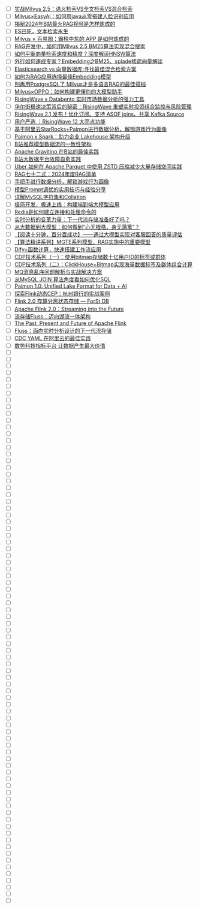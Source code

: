 - [ ] [实战Milvus 2.5：语义检索VS全文检索VS混合检索](https://mp.weixin.qq.com/s/hYGEHiCtXkPD2gVaa5Saqw)
- [ ] [Milvus×EasyAi：如何用java从零搭建人脸识别应用](https://mp.weixin.qq.com/s/0zVh5Af9dHUQXUzO5TEAAg)
- [ ] [揭秘2024年B站最火RAG视频是怎样炼成的](https://mp.weixin.qq.com/s/bOyWjGG8Y-eFMVnYWRgSeg)
- [ ] [ES已死，文本检索永生](https://mp.weixin.qq.com/s/ikOFS19LT7DZrctDwBUOkg)
- [ ] [Milvus × 百易图：霸榜中东的 APP 是如何炼成的](https://mp.weixin.qq.com/s/Hp8gaWE0cMUBODIYL_Ljew)
- [ ] [RAG开发中，如何用Milvus 2.5 BM25算法实现混合搜索](https://mp.weixin.qq.com/s/Dsr4PkxcjoIfaPaWNrqJ7w)
- [ ] [如何平衡向量检索速度和精度？深度解读HNSW算法](https://mp.weixin.qq.com/s/JECoGeO27L1IHdseDBHmow)
- [ ] [外行如何速成专家？Embedding之BM25、splade稀疏向量解读](https://mp.weixin.qq.com/s/hRTqMsX_eonRAqWVMwAU-w)
- [ ] [Elasticsearch vs 向量数据库:寻找最佳混合检索方案](https://mp.weixin.qq.com/s/MFoQwcYA8jNVz4FlYSTRkQ)
- [ ] [如何为RAG应用选择最佳Embedding模型](https://mp.weixin.qq.com/s/9D9bgY4d_zB5RVgZSVm8Dw)
- [ ] [别再用PostgreSQL了,Milvus才是多语言RAG的最佳搭档](https://mp.weixin.qq.com/s/BeddFQI6JI8OlS3s_PGcgA)
- [ ] [Milvus×OPPO：如何构建更懂你的大模型助手](https://mp.weixin.qq.com/s/t39y1ER2YjXWy4fpmw819w)
- [ ] [RisingWave x Databento 实时市场数据分析的强力工具](https://mp.weixin.qq.com/s/iInEW30Sp1LmlS3STIJuFw)
- [ ] [华尔街极速决策背后的秘密：RisingWave 重塑实时投资组合监控与风险管理](https://mp.weixin.qq.com/s/Dh1YRHhlqmaLV9_YhfhN8Q)
- [ ] [RisingWave 2.1 发布！优化订阅、支持 ASOF joins、共享 Kafka Source](https://mp.weixin.qq.com/s/9zJseqOc2Vl6GdrwgcLmow)
- [ ] [用户严选 ｜RisingWave 12 大亮点功能](https://mp.weixin.qq.com/s/rfxdAEmQR82xn5cLCoC2jQ)
- [ ] [基于阿里云StarRocks+Paimon进行数据分析，解锁游戏行为画像](https://mp.weixin.qq.com/s/JvF88TTQOGTWqUQQvMWtTg)
- [ ] [Paimon x Spark：助力企业 Lakehouse 架构升级](https://mp.weixin.qq.com/s/cg-LrHR-aeqhldpWo924AQ)
- [ ] [B站推荐模型数据流的一致性架构](https://mp.weixin.qq.com/s/sNKOYgvOet8hBBHGg9ePxQ)
- [ ] [Apache Gravitino 在B站的最佳实践](https://mp.weixin.qq.com/s/WnPhlJSex7lGBNFWAlbJPg)
- [ ] [B站大数据平台故障自愈实践](https://mp.weixin.qq.com/s/Gd_YqiCwFuRkemofnom7lw)
- [ ] [Uber 如何在 Apache Parquet 中使用 ZSTD 压缩减少大量存储空间实践](https://mp.weixin.qq.com/s/vYI5t9xw_ltT8OfNap2_Rg)
- [ ] [RAG七十二式：2024年度RAG清单](https://mp.weixin.qq.com/s/_pnezCv-sKmzhho7Xw3D2g)
- [ ] [手把手进行数据分析，解锁游戏行为画像](https://mp.weixin.qq.com/s/5FdTupxrLXUIGep2S1IExA)
- [ ] [模型Prompt调优的实用技巧与经验分享](https://mp.weixin.qq.com/s/-g_bGufYZPP5n9Crq1EuPg)
- [ ] [详解MySQL字符集和Collation](https://mp.weixin.qq.com/s/j8PxIA1zweoXb1CvNl-HAw)
- [ ] [极简开发，极速上线：构建端到端大模型应用](https://mp.weixin.qq.com/s/OaCzFH3ohYk5iSpajBA3-w)
- [ ] [Redis是如何建立连接和处理命令的](https://mp.weixin.qq.com/s/FuroHE04BMpwbY0w9Pyfgw)
- [ ] [实时分析的变革力量：下一代流存储准备好了吗？](https://mp.weixin.qq.com/s/vTOdlc_02M7EFGvnT1pvhg)
- [ ] [从大数据到大模型：如何做到“心无桎梏，身无藩篱”？](https://mp.weixin.qq.com/s/rnLK1N-juJVSG5Wucci4cw)
- [ ] [【阅读十分钟，百分百成功】——通过大模型实现对客服回答的质量评估](https://mp.weixin.qq.com/s/ruzDaB3CudGhr40pnURaRw)
- [ ] [【算法精讲系列】MGTE系列模型，RAG实施中的重要模型](https://mp.weixin.qq.com/s/xKQGSS747xzOPKYKAMROuw)
- [ ] [Dify+函数计算，快速搭建工作流应用](https://mp.weixin.qq.com/s/TxzFtdTl0gr0IFflV2JR6Q)
- [ ] [CDP技术系列（一）：使用bitmap存储数十亿用户ID的标签或群体](https://mp.weixin.qq.com/s/lrsgfZz8FTLwZZwkQenWpw)
- [ ] [CDP技术系列（二）：ClickHouse+Bitmap实现海量数据标签及群体组合计算](https://mp.weixin.qq.com/s/x54AWYtXfVcEW2w6RBWcUg)
- [ ] [MQ消息乱序问题解析与实战解决方案](https://mp.weixin.qq.com/s/br9qpywPgxjsAkygnNOAIw)
- [ ] [从MySQL JOIN 算法角度看如何优化SQL](https://mp.weixin.qq.com/s/qSnAI6OMru31PM453_AnPQ)
- [ ] [Paimon 1.0: Unified Lake Format for Data + AI](https://mp.weixin.qq.com/s/d_WXgSTE9MZgwcbz_G8D2w)
- [ ] [探索Flink动态CEP：杭州银行的实战案例](https://mp.weixin.qq.com/s/VFXmfN5hWH8j8s61pPELng)
- [ ] [Flink 2.0 存算分离状态存储 — ForSt DB](https://mp.weixin.qq.com/s/r18WDkNApgIxuXZhpWfGaQ)
- [ ] [Apache Flink 2.0：Streaming into the Future](https://mp.weixin.qq.com/s/aEUAuhrXq1djCYcxdWj6PQ)
- [ ] [流存储Fluss：迈向湖流一体架构](https://mp.weixin.qq.com/s/cbqqK_kKdgYw8_obU3nKAA)
- [ ] [The Past, Present and Future of Apache Flink](https://mp.weixin.qq.com/s/fpBDhqz5TW5wRXIXXLZnNw)
- [ ] [Fluss：面向实时分析设计的下一代流存储](https://mp.weixin.qq.com/s/5qRo0FUgiXAkfY-k14pd3A)
- [ ] [CDC YAML 在阿里云的最佳实践](https://mp.weixin.qq.com/s/0ad7H9HHupBb4c6vE48D3A)
- [ ] [数势科技指标平台 让数据产生最大价值](https://mp.weixin.qq.com/s/QECuOx8SHCp_cNweDJsveQ)
- [ ] []()
- [ ] []()
- [ ] []()
- [ ] []()
- [ ] []()
- [ ] []()
- [ ] []()
- [ ] []()
- [ ] []()
- [ ] []()
- [ ] []()
- [ ] []()
- [ ] []()
- [ ] []()
- [ ] []()
- [ ] []()
- [ ] []()
- [ ] []()
- [ ] []()
- [ ] []()
- [ ] []()
- [ ] []()
- [ ] []()
- [ ] []()
- [ ] []()
- [ ] []()
- [ ] []()
- [ ] []()
- [ ] []()
- [ ] []()
- [ ] []()
- [ ] []()
- [ ] []()
- [ ] []()
- [ ] []()
- [ ] []()
- [ ] []()
- [ ] []()
- [ ] []()
- [ ] []()
- [ ] []()
- [ ] []()
- [ ] []()
- [ ] []()
- [ ] []()
- [ ] []()
- [ ] []()
- [ ] []()
- [ ] []()
- [ ] []()
- [ ] []()
- [ ] []()
- [ ] []()
- [ ] []()
- [ ] []()
- [ ] []()
- [ ] []()
- [ ] []()
- [ ] []()
- [ ] []()
- [ ] []()
- [ ] []()
- [ ] []()
- [ ] []()
- [ ] []()
- [ ] []()
- [ ] []()
- [ ] []()
- [ ] []()
- [ ] []()
- [ ] []()
- [ ] []()
- [ ] []()
- [ ] []()
- [ ] []()
- [ ] []()
- [ ] []()
- [ ] []()
- [ ] []()
- [ ] []()
- [ ] []()
- [ ] []()
